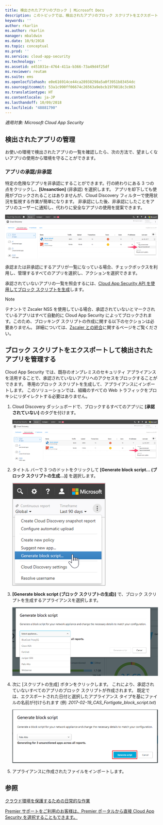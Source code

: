 ```yaml
---
title: 検出されたアプリのブロック | Microsoft Docs
description: このトピックでは、検出されたアプリのブロック スクリプトをエクスポートする手順について説明します。
keywords: ''
author: rkarlin
ms.author: rkarlin
manager: mbaldwin
ms.date: 10/9/2018
ms.topic: conceptual
ms.prod: ''
ms.service: cloud-app-security
ms.technology: ''
ms.assetid: e451031e-4764-411a-b366-73a49d4f25df
ms.reviewer: reutam
ms.suite: ems
ms.openlocfilehash: e0e616914ce44ca28938298a5a0f3951b83454dc
ms.sourcegitcommit: 53a1c990ff06674c26563a9ebcb1979818c3c063
ms.translationtype: HT
ms.contentlocale: ja-JP
ms.lasthandoff: 10/09/2018
ms.locfileid: "48881790"
---
```

*適用対象: Microsoft Cloud App Security*


## <a name="govern-discovered-apps"></a>検出されたアプリの管理

お使いの環境で検出されたアプリの一覧を確認したら、次の方法で、望ましくないアプリの使用から環境を守ることができます。


### <a name="sanctioningunsanctioning-an-app"></a>アプリの承認/非承認 

特定の危険なアプリを非承認にすることができます。行の終わりにある 3 つの点をクリックし、**[Unsanction]** \(非承認\) を選択します。
アプリを却下しても使用がブロックされることはありませんが、Cloud Discovery フィルターで使用状況を監視する作業が簡単になります。 非承認にした後、非承認にしたことをアプリのユーザーに通知し、代わりに安全なアプリの使用を提案できます。

![[承認されていない] のタグを付ける](./media/tag-as-unsanctioned.png)  

承認または非承認にするアプリが一覧になっている場合、チェックボックスを利用し、管理するすべてのアプリを選択し、アクションを選択できます。

承認されていないアプリの一覧を照会するには、[Cloud App Security API を使用してブロック スクリプトを生成](https://us.portal.cloudappsecurity.com/api-docs/#generate-block-script)します。

> [!NOTE]
> テナントで Zscaler NSS を使用している場合、承認されていないとマークされているアプリはすべて自動的に Cloud App Security によってブロックされます。このため、ブロッキング スクリプトの作成に関する以下のセクションは必要ありません。 詳細については、[Zscaler との統合](zscaler-integration.md)に関するページをご覧ください。

## <a name="export-a-block-script-to-govern-discovered-apps"></a>ブロック スクリプトをエクスポートして検出されたアプリを管理する

Cloud App Security では、既存のオンプレミスのセキュリティ アプライアンスを活用することで、承認されていないアプリへのアクセスをブロックすることができます。 専用のブロック スクリプトを生成して、アプライアンスにインポートします。
このソリューションでは、組織のすべての Web トラフィックをプロキシにリダイレクトする必要はありません。

1. Cloud Discovery ダッシュボードで、ブロックするすべてのアプリに **[承認されていない]** のタグを付けます。

   ![[承認されていない] のタグを付ける](./media/tag-as-unsanctioned.png)  

2. タイトル バーで 3 つのドットをクリックして **[Generate block script... (ブロック スクリプトの生成...)]** を選択します。 

   ![ブロック スクリプトを生成する](./media/generate-block-script.png)  

3. **[Generate block script (ブロック スクリプトの生成)]** で、ブロック スクリプトを生成するアプライアンスを選択します。 

   ![ブロック スクリプトのポップ アップを生成する](./media/generate-block-script-popup.png)  

4. 次に [スクリプトの生成] ボタンをクリックします。 これにより、承認されていないすべてのアプリのブロック スクリプトが作成されます。 既定では、エクスポートされた日付と選択したアプライアンス タイプを基にファイルの名前が付けられます (例: *2017-02-19_CAS_Fortigate_block_script.txt*) 

   ![ブロック スクリプトのボタンを生成する](./media/generate-block-script-button.png)  

5. アプライアンスに作成されたファイルをインポートします。



## <a name="see-also"></a>参照  
[クラウド環境を保護するための日常的な作業](daily-activities-to-protect-your-cloud-environment.md)   

[Premier サポートをご利用のお客様は、Premier ポータルから直接 Cloud App Security を選択することもできます。](https://premier.microsoft.com/)  
  
  